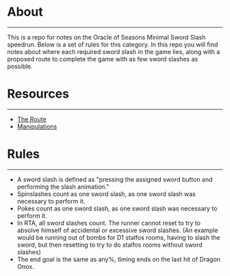 # About
---
This is a repo for notes on the Oracle of Seasons Minimal Sword Slash speedrun. Below is a set of rules for this category. In this repo you will find notes about where each required sword slash in the game lies, along with a proposed route to complete the game with as few sword slashes as possible.

# Resources
---
- [The Route](https://github.com/deathaplenty/OoS-MinimalSwordSlashes/blob/master/MSSRoute.md)
- [Manipulations](https://github.com/deathaplenty/OoS-MinimalSwordSlashes/blob/master/Manipulations.md)

# Rules
---
- A sword slash is defined as "pressing the assigned sword button and performing the slash animation."
- Spinslashes count as one sword slash, as one sword slash was necessary to perform it.
- Pokes count as one sword slash, as one sword slash was necessary to perform it.
- In RTA, all sword slashes count. The runner cannot reset to try to absolve himself of accidental or excessive sword slashes. (An example would be running out of bombs for D1 stalfos rooms, having to slash the sword, but then resetting to try to do stalfos rooms without sword slashes)
- The end goal is the same as any%, timing ends on the last hit of Dragon Onox.
